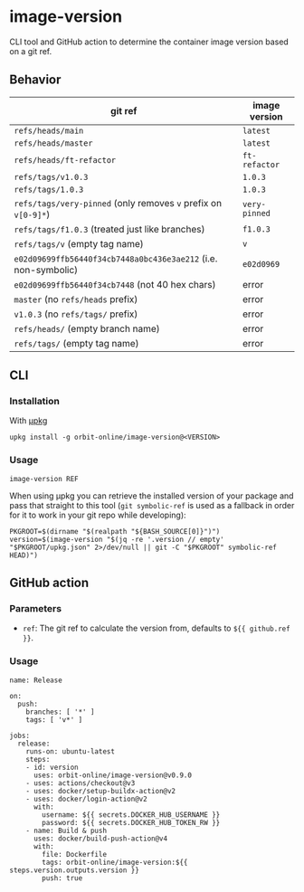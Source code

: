 # image-version

CLI tool and GitHub action to determine the container image version based on a git ref.

## Behavior

| git ref                                                        | image version |
| -------------------------------------------------------------- | ------------- |
| `refs/heads/main`                                              | `latest`      |
| `refs/heads/master`                                            | `latest`      |
| `refs/heads/ft-refactor`                                       | `ft-refactor` |
| `refs/tags/v1.0.3`                                             | `1.0.3`       |
| `refs/tags/1.0.3`                                              | `1.0.3`       |
| `refs/tags/very-pinned` (only removes `v` prefix on `v[0-9]*`) | `very-pinned` |
| `refs/tags/f1.0.3` (treated just like branches)                | `f1.0.3`      |
| `refs/tags/v` (empty tag name)                                 | `v`           |
| `e02d09699ffb56440f34cb7448a0bc436e3ae212` (i.e. non-symbolic) | `e02d0969`    |
| `e02d09699ffb56440f34cb7448` (not 40 hex chars)                | error         |
| `master` (no `refs/heads` prefix)                              | error         |
| `v1.0.3` (no `refs/tags/` prefix)                              | error         |
| `refs/heads/` (empty branch name)                              | error         |
| `refs/tags/` (empty tag name)                                  | error         |

## CLI

### Installation

With [μpkg](https://github.com/orbit-online/upkg)

```
upkg install -g orbit-online/image-version@<VERSION>
```

### Usage

```
image-version REF
```

When using μpkg you can retrieve the installed version of your package and
pass that straight to this tool (`git symbolic-ref` is used as a fallback
in order for it to work in your git repo while developing):

```
PKGROOT=$(dirname "$(realpath "${BASH_SOURCE[0]}")")
version=$(image-version "$(jq -re '.version // empty' "$PKGROOT/upkg.json" 2>/dev/null || git -C "$PKGROOT" symbolic-ref HEAD)")
```

## GitHub action

### Parameters

- `ref`: The git ref to calculate the version from, defaults to
  `${{ github.ref }}`.

### Usage

```
name: Release

on:
  push:
    branches: [ '*' ]
    tags: [ 'v*' ]

jobs:
  release:
    runs-on: ubuntu-latest
    steps:
    - id: version
      uses: orbit-online/image-version@v0.9.0
    - uses: actions/checkout@v3
    - uses: docker/setup-buildx-action@v2
    - uses: docker/login-action@v2
      with:
        username: ${{ secrets.DOCKER_HUB_USERNAME }}
        password: ${{ secrets.DOCKER_HUB_TOKEN_RW }}
    - name: Build & push
      uses: docker/build-push-action@v4
      with:
        file: Dockerfile
        tags: orbit-online/image-version:${{ steps.version.outputs.version }}
        push: true
```
